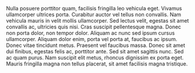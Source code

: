 Nulla posuere porttitor quam, facilisis fringilla leo vehicula eget. Vivamus ullamcorper ultrices porta. Curabitur auctor vel tellus non convallis. Nam vehicula mauris in velit mollis ullamcorper. Sed lectus velit, egestas sit amet convallis ac, ultricies quis nisi. Cras suscipit pellentesque magna. Donec non porta dolor, non tempor dolor. Aliquam ac nunc sed ipsum cursus ullamcorper. Aliquam dolor enim, porta vel porta at, faucibus ac ipsum. Donec vitae tincidunt metus. Praesent vel faucibus massa. Donec sit amet dui finibus, egestas felis ac, porttitor ante. Sed sit amet sagittis nunc. Sed ac quam purus. Nam suscipit elit metus, rhoncus dignissim ex porta eget. Mauris fringilla magna non tellus placerat, sit amet facilisis magna tristique.